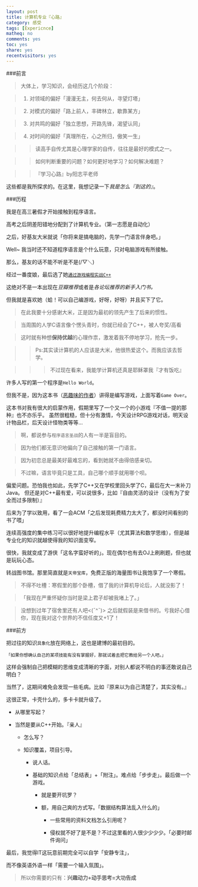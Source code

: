 ```yaml
---
layout: post 
title: 计算机专业『心路』
category: 感受
tags: [Expericnce]
matheq: no
comments: yes
toc: yes
share: yes
recentvisitors: yes
---
```


###前言

>大体上，学习知识，会经历这几个阶段：

>1. 对领域的偏好「漫漫无主，何去何从，寻望灯塔」

>2. 对模式的偏好「路上前人，丰碑林立，歇靠某方」

>3. 对共鸣的偏好「独立思想，开路先锋，渴望认同」

>4. 对时间的偏好「真理所在，心之所归，傲笑一生」

>>读高手自传尤其是心理学家的自传，往往是最好的模式之一。

>>如何判断重要的问题？如何更好地学习？如何解决难题？

>>『学习心路』by阳志平老师

这些都是我所探求的。在这里，我想记录一下*我是怎么『到这的』*。

###历程

我是在高三暑假才开始接触到程序语言。

高考之后阴差阳错地分配到了计算机专业。（第一志愿是自动化）

之后，好基友大米就说「你将来是搞电脑的，先学一门语言伴身吧。」

Well~ 我当时还不知道程序语言是个什么玩意，只对电脑游戏有所接触。

那么，基友的话不能不听是不是(/▽＼)

经过一番度娘，最后选了她[`通过游戏编程实战C++`](http://book.douban.com/subject/7001181/)

这绝对不是一本出现在*豆瓣推荐*或者是*各论坛推荐的新手入门书。*

但我就是喜欢她（蛤！可以自己编游戏，好呀，好呀）并且买下了它。

>在此我要十分感谢大米，正是因为最初的领先产生了后来的惯性。

>当周围的人学C语言像个愣头青时，你就已经会了C++，被人夸奖/高看

>这时就有种想**保持优越**的心理作祟，激发着我不停地学习，抢先一步。

>>Ps:其实读计算机的人应该是大米，他很热爱这个。而我应该去哲学。

>>>不过现在看来，我能学计算机还真是耶稣罩我『才有饭吃』

许多人写的第一个程序是`Hello World`。

但我不是，因为这本书（[恶趣味的作者][author]）讲得是编写游戏，上面写着`Game Over`。

这本书对我有很大的启蒙作用，假期里写了一个又一个的小游戏『不值一提的那种』也不亦乐乎。
虽然很粗糙，但十分有激情，今天设计RPG游戏对话，明天设计物品栏，后天设计怪物类等等...

>啊，都说参与`程序语言圣战`的人有一半是盲目的。

>因为他们都无意识地偏向了自己接触的第一门语言。

>因为初恋总是最美好最难忘的，看到她就不由得倍感亲切。

>不过嘛，语言毕竟只是工具，自己哪个顺手就用哪个呗。

偏爱问题。恐怕我也如此，先学了C++又在学校里回头学了C，最后在大一末补刀Java。
但还是对C++最有爱，可以说很多，比如『自由灵活的设计（没有为了安全而过多限制）』

后来为了学以致用，看了一会ACM「之后发现耗费精力太大了，都没时间看别的书了喂」

连续高强度的集中练习可以很好地提升编程水平（尤其算法和数学思维），但是越专业化的知识就越使得我的知识面变窄。

很快，我就变成了游侠「这名字蛮好听的」。现在偶尔也有去OJ上刷刷题，但也就是玩玩心态。

转战图书馆。那里简直就是`天帝宝库`，免费正版的海量图书让我饱享了一个寒假。 

>不得不吐槽：寒假里的那个卧槽，借了我的计算机导论后，人就没影了！

>「我现在严重怀疑你当时是梁上君子却被我堵上了。」

>没想到过年了宿舍里还有人吧<(ˉ^ˉ)> 之后就假装是来借书的。亏我好心借你，现在我对这个世界的不信任度又+1了！

###前方

把过往的知识`具象化`放在网络上，这也是建博的最初目的。

`「如果你想确认自己的某项技能有没有掌握好，那就试着去把它教给另一个人吧。」`

这样会强制自己把模糊的思维变成清晰的字面，对别人都说不明白的事还敢说自己明白？

当然了，这期间难免会发现一些毛病。比如『原来以为自己清楚了，其实没有。』

这很正常，卡壳什么的，多卡卡就升级了。

- 从哪里写起？

- 当然是要从C++开始。『亲人』

  - 怎么写？

  - 知识覆盖，项目引导。

    - 说人话。

    - 基础的知识点给「总结表」+「附注」。难点给「步步走」。最后做一个游戏。

        - 就是要开坑罗？

        - 额，用自己爽的方式写。「数据结构算法乱入什么的」

          - 一些常用的资料文档怎么引用呢？

          - 侵权就不好了是不是？不过这里看的人很少少少少。「必要时邮件询问」


最后，我觉得IT这玩意前期完全可以自学「安静专注」，

而不像英语外语一样「需要一个输入氛围」。

>所以你需要的只有：**兴趣动力+动手思考=大功告成**


[author]: [『通过游戏编程实战C++』的作者博客](http://www.programgames.com/)